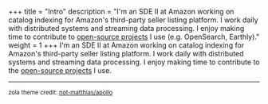 +++
title = "Intro"
description = "I'm an SDE II at Amazon working on catalog indexing for Amazon's third-party seller listing platform. I work daily with distributed systems and streaming data processing. I enjoy making time to contribute to [open-source projects](https://github.com/camerondurham/open-source-contributions) I use (e.g. OpenSearch, Earthly)."
weight = 1 
+++
I'm an SDE II at Amazon working on catalog indexing for Amazon's third-party seller listing platform. I work daily with distributed systems and streaming data processing. I enjoy making time to contribute to the [open-source projects](https://github.com/camerondurham/open-source-contributions) I use.

----

<sup>
zola theme credit:
<a href="https://github.com/not-matthias/apollo">not-matthias/apollo</a>
</sup>
